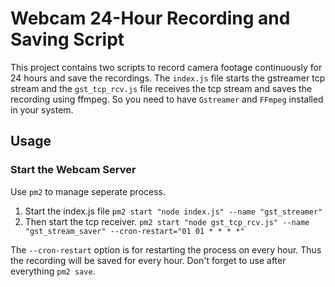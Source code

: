 # Webcam 24-Hour Recording and Saving Script

This project contains two scripts to record camera footage continuously for 24 hours and save the recordings. The `index.js` file starts the gstreamer tcp stream and the `gst_tcp_rcv.js` file receives the tcp stream and saves the recording using ffmpeg.
So you need to have `Gstreamer` and `FFmpeg` installed in your system.

## Usage

### Start the Webcam Server
Use `pm2` to manage seperate process.
1. Start the index.js file `pm2 start "node index.js" --name "gst_streamer"`
1. Then start the tcp receiver. `pm2 start "node gst_tcp_rcv.js" --name "gst_stream_saver" --cron-restart="01 01 * * * *"`

The `--cron-restart` option is for restarting the process on every hour. Thus the recording will be saved for every hour. Don't forget to use after everything `pm2 save`.
